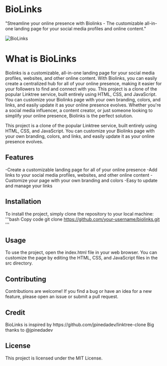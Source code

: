 # BioLinks
"Streamline your online presence with Biolinks - The customizable all-in-one landing page for your social media profiles and online content."

![BioLinks](https://example.com/ap.jpg)

# What is BioLinks
<p>Biolinks is a customizable, all-in-one landing page for your social media profiles, websites, and other online content. With Biolinks, you can easily create a centralized hub for all of your online presence, making it easier for your followers to find and connect with you. This project is a clone of the popular Linktree service, built entirely using HTML, CSS, and JavaScript. You can customize your Biolinks page with your own branding, colors, and links, and easily update it as your online presence evolves. Whether you're a social media influencer, a content creator, or just someone looking to simplify your online presence, Biolinks is the perfect solution.</p>

<p>This project is a clone of the popular Linktree service, built entirely using HTML, CSS, and JavaScript. You can customize your Biolinks page with your own branding, colors, and links, and easily update it as your online presence evolves.</p>


## Features
-Create a customizable landing page for all of your online presence
-Add links to your social media profiles, websites, and other online content
-Customize your page with your own branding and colors
-Easy to update and manage your links


## Installation
To install the project, simply clone the repository to your local machine:
'''bash
Copy code
git clone https://github.com/your-username/biolinks.git
'''

## Usage
<p>To use the project, open the index.html file in your web browser. You can customize the page by editing the HTML, CSS, and JavaScript files in the src directory.</p>

## Contributing
<p>Contributions are welcome! If you find a bug or have an idea for a new feature, please open an issue or submit a pull request.</p>

## Credit
<p>BioLinks is inspired by https://github.com/jpinedadev/linktree-clone Big thanks to @jpinedadev</p>

## License
This project is licensed under the MIT License.

